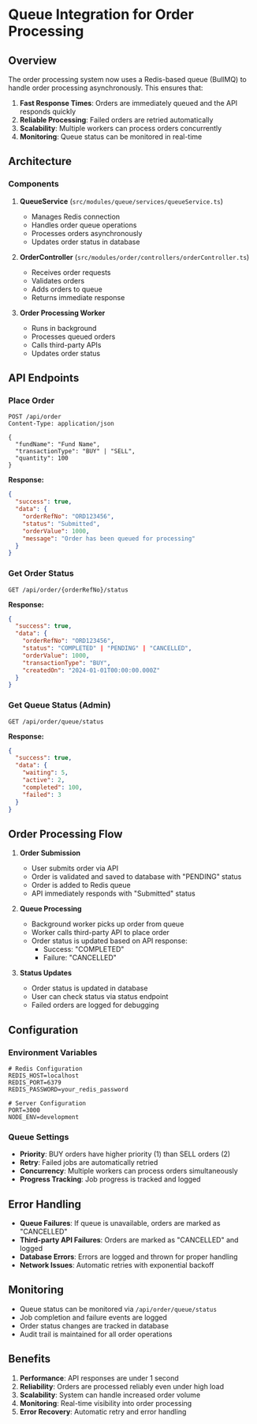 # Queue Integration for Order Processing

## Overview

The order processing system now uses a Redis-based queue (BullMQ) to handle order processing asynchronously. This ensures that:

1. **Fast Response Times**: Orders are immediately queued and the API responds quickly
2. **Reliable Processing**: Failed orders are retried automatically
3. **Scalability**: Multiple workers can process orders concurrently
4. **Monitoring**: Queue status can be monitored in real-time

## Architecture

### Components

1. **QueueService** (`src/modules/queue/services/queueService.ts`)
   - Manages Redis connection
   - Handles order queue operations
   - Processes orders asynchronously
   - Updates order status in database

2. **OrderController** (`src/modules/order/controllers/orderController.ts`)
   - Receives order requests
   - Validates orders
   - Adds orders to queue
   - Returns immediate response

3. **Order Processing Worker**
   - Runs in background
   - Processes queued orders
   - Calls third-party APIs
   - Updates order status

## API Endpoints

### Place Order
```
POST /api/order
Content-Type: application/json

{
  "fundName": "Fund Name",
  "transactionType": "BUY" | "SELL",
  "quantity": 100
}
```

**Response:**
```json
{
  "success": true,
  "data": {
    "orderRefNo": "ORD123456",
    "status": "Submitted",
    "orderValue": 1000,
    "message": "Order has been queued for processing"
  }
}
```

### Get Order Status
```
GET /api/order/{orderRefNo}/status
```

**Response:**
```json
{
  "success": true,
  "data": {
    "orderRefNo": "ORD123456",
    "status": "COMPLETED" | "PENDING" | "CANCELLED",
    "orderValue": 1000,
    "transactionType": "BUY",
    "createdOn": "2024-01-01T00:00:00.000Z"
  }
}
```

### Get Queue Status (Admin)
```
GET /api/order/queue/status
```

**Response:**
```json
{
  "success": true,
  "data": {
    "waiting": 5,
    "active": 2,
    "completed": 100,
    "failed": 3
  }
}
```

## Order Processing Flow

1. **Order Submission**
   - User submits order via API
   - Order is validated and saved to database with "PENDING" status
   - Order is added to Redis queue
   - API immediately responds with "Submitted" status

2. **Queue Processing**
   - Background worker picks up order from queue
   - Worker calls third-party API to place order
   - Order status is updated based on API response:
     - Success: "COMPLETED"
     - Failure: "CANCELLED"

3. **Status Updates**
   - Order status is updated in database
   - User can check status via status endpoint
   - Failed orders are logged for debugging

## Configuration

### Environment Variables

```env
# Redis Configuration
REDIS_HOST=localhost
REDIS_PORT=6379
REDIS_PASSWORD=your_redis_password

# Server Configuration
PORT=3000
NODE_ENV=development
```

### Queue Settings

- **Priority**: BUY orders have higher priority (1) than SELL orders (2)
- **Retry**: Failed jobs are automatically retried
- **Concurrency**: Multiple workers can process orders simultaneously
- **Progress Tracking**: Job progress is tracked and logged

## Error Handling

- **Queue Failures**: If queue is unavailable, orders are marked as "CANCELLED"
- **Third-party API Failures**: Orders are marked as "CANCELLED" and logged
- **Database Errors**: Errors are logged and thrown for proper handling
- **Network Issues**: Automatic retries with exponential backoff

## Monitoring

- Queue status can be monitored via `/api/order/queue/status`
- Job completion and failure events are logged
- Order status changes are tracked in database
- Audit trail is maintained for all order operations

## Benefits

1. **Performance**: API responses are under 1 second
2. **Reliability**: Orders are processed reliably even under high load
3. **Scalability**: System can handle increased order volume
4. **Monitoring**: Real-time visibility into order processing
5. **Error Recovery**: Automatic retry and error handling 
